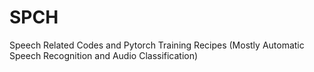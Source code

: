 # SPCH


Speech Related Codes and Pytorch Training Recipes (Mostly Automatic Speech Recognition and Audio Classification)



